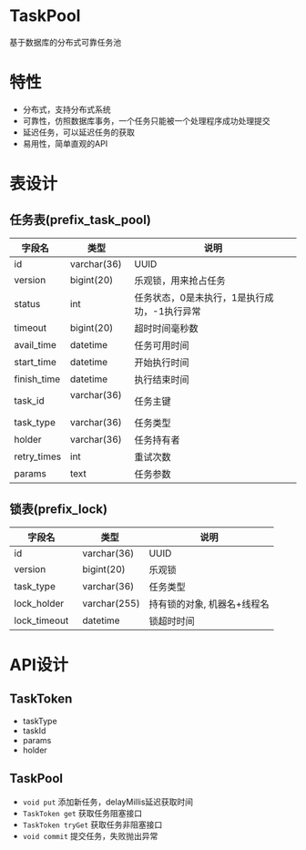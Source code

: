 # TaskPool
基于数据库的分布式可靠任务池

# 特性
- 分布式，支持分布式系统
- 可靠性，仿照数据库事务，一个任务只能被一个处理程序成功处理提交
- 延迟任务，可以延迟任务的获取
- 易用性，简单直观的API


# 表设计

## 任务表(prefix_task_pool)

字段名    |  类型   | 说明
---------|---------|----------
id       |  varchar(36) | UUID
version  | bigint(20)   | 乐观锁，用来抢占任务
status   | int          | 任务状态，0是未执行，1是执行成功，-1执行异常
timeout  |  bigint(20)   | 超时时间毫秒数
avail_time | datetime | 任务可用时间
start_time |datetime  | 开始执行时间
finish_time | datetime | 执行结束时间
task_id   |  varchar(36)   | 任务主键
task_type |  varchar(36) | 任务类型
holder    |  varchar(36)  | 任务持有者
retry_times | int  | 重试次数
params      | text | 任务参数

## 锁表(prefix_lock)

字段名    |  类型   | 说明
---------|---------|----------
id       | varchar(36) | UUID
version  | bigint(20)  | 乐观锁
task_type | varchar(36) | 任务类型
lock_holder    | varchar(255) | 持有锁的对象, 机器名+线程名
lock_timeout   | datetime     | 锁超时时间


# API设计

## TaskToken
- taskType
- taskId
- params
- holder

## TaskPool

- `void put` 添加新任务，delayMillis延迟获取时间
- `TaskToken get` 获取任务阻塞接口
- `TaskToken tryGet` 获取任务非阻塞接口
- `void commit` 提交任务，失败抛出异常



